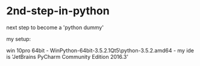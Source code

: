 # 2nd-step-in-python
next step to become a 'python dummy'

my setup:

win 10pro 64bit - WinPython-64bit-3.5.2.1Qt5\python-3.5.2.amd64 - my ide is 'JetBrains PyCharm Community Edition 2016.3'
